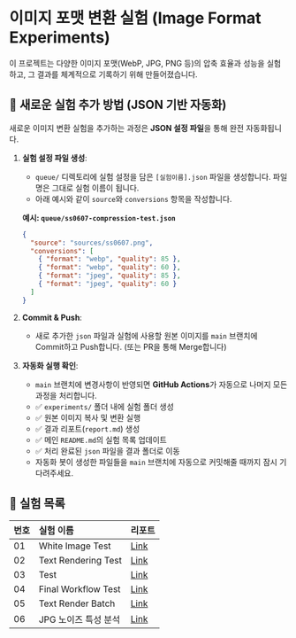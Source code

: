 # 이미지 포맷 변환 실험 (Image Format Experiments)

이 프로젝트는 다양한 이미지 포맷(WebP, JPG, PNG 등)의 압축 효율과 성능을 실험하고, 그 결과를 체계적으로 기록하기 위해 만들어졌습니다.

## 🚀 새로운 실험 추가 방법 (JSON 기반 자동화)

새로운 이미지 변환 실험을 추가하는 과정은 **JSON 설정 파일**을 통해 완전 자동화됩니다.

1.  **실험 설정 파일 생성**:

    - `queue/` 디렉토리에 실험 설정을 담은 `[실험이름].json` 파일을 생성합니다. 파일명은 그대로 실험 이름이 됩니다.
    - 아래 예시와 같이 `source`와 `conversions` 항목을 작성합니다.

    **예시: `queue/ss0607-compression-test.json`**

    ```json
    {
      "source": "sources/ss0607.png",
      "conversions": [
        { "format": "webp", "quality": 85 },
        { "format": "webp", "quality": 60 },
        { "format": "jpeg", "quality": 85 },
        { "format": "jpeg", "quality": 60 }
      ]
    }
    ```

2.  **Commit & Push**:

    - 새로 추가한 `json` 파일과 실험에 사용할 원본 이미지를 `main` 브랜치에 Commit하고 Push합니다. (또는 PR을 통해 Merge합니다)

3.  **자동화 실행 확인**:
    - `main` 브랜치에 변경사항이 반영되면 **GitHub Actions**가 자동으로 나머지 모든 과정을 처리합니다.
    - ✅ `experiments/` 폴더 내에 실험 폴더 생성
    - ✅ 원본 이미지 복사 및 변환 실행
    - ✅ 결과 리포트(`report.md`) 생성
    - ✅ 메인 `README.md`의 실험 목록 업데이트
    - ✅ 처리 완료된 `json` 파일을 결과 폴더로 이동
    - 자동화 봇이 생성한 파일들을 `main` 브랜치에 자동으로 커밋해줄 때까지 잠시 기다려주세요.

## 🧪 실험 목록

<!-- EXPERIMENT_LIST_START -->
| 번호 | 실험 이름 | 리포트 |
| :--- | :-------- | :----- |
| 01 | White Image Test | [Link](./experiments/01-white-image-test/report.md) |
| 02 | Text Rendering Test | [Link](./experiments/02-text-rendering-test/report.md) |
| 03 | Test | [Link](./experiments/03-test/report.md) |
| 04 | Final Workflow Test | [Link](./experiments/04-final-workflow-test/report.md) |
| 05 | Text Render Batch | [Link](./experiments/05-text-render-batch/report.md) |
| 06 | JPG 노이즈 특성 분석 | [Link](./experiments/06-jpg-noise-test-job/report.md) |

<!-- EXPERIMENT_LIST_END -->
